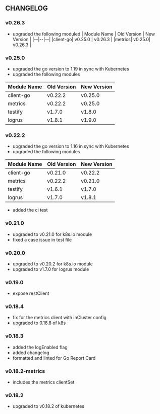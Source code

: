 ## CHANGELOG

### v0.26.3
- upgraded the following moduled
| Module Name | Old Version | New Version |
|--|--|--|
|client-go| v0.25.0 | v0.26.3 |
|metrics| v0.25.0| v0.26.3 |

### v0.25.0
- upgraded the go version to 1.19 in sync with Kubernetes
- upgraded the following modules

| Module Name | Old Version | New Version |
|--|--|--|
|client-go| v0.22.2 | v0.25.0 |
|metrics| v0.22.2| v0.25.0 |
|testify| v1.7.0 | v1.8.0 |
|logrus| v1.8.1 | v1.9.0 |

### v0.22.2
- upgraded the go version to 1.16 in sync with Kubernetes
- upgraded the following modules

| Module Name | Old Version | New Version |
|--|--|--|
|client-go| v0.21.0 | v0.22.2 |
|metrics| v0.22.2| v0.21.0 | 
|testify| v1.6.1 | v1.7.0 |
|logrus| v1.7.0 | v1.8.1 |

- added the ci test

### v0.21.0
- upgraded to v0.21.0 for k8s.io module
- fixed a case issue in test file

### v0.20.0
- upgraded to v0.20.2 for k8s.io module
- upgraded to v1.7.0 for logrus module

### v0.19.0
- expose restClient

### v0.18.4
- fix for the metrics client with inCluster config
- upgraded to 0.18.8 of k8s

### v0.18.3
- added the logEnabled flag
- added changelog
- formatted and linted for Go Report Card 

### v0.18.2-metrics
- includes the metrics clientSet

### v0.18.2
- upgraded to v0.18.2 of kubernetes
